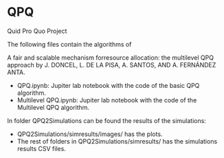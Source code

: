 # QPQ
Quid Pro Quo Project

The following files contain the algorithms of

A fair and scalable mechanism forresource allocation: the multilevel QPQ approach by
J. DONCEL, L. DE LA PISA, A. SANTOS, AND A. FERNÁNDEZ ANTA.

- QPQ.ipynb: Jupiter lab notebook with the code of the basic QPQ algorithm.
- Multilevel QPQ.ipynb: Jupiter lab notebook with the code of the Multilevel QPQ algorithm.

In folder QPQ2Simulations can be found the results of the simulations:
- QPQ2Simulations/simresults/images/ has the plots.
- The rest of folders in QPQ2Simulations/simresults/ has the simulations results CSV files.
